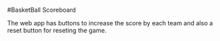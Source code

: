 #BasketBall Scoreboard

The web app has buttons to increase the score by each team and also a reset button for reseting the game.
